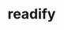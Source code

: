 ---
title: readify
slug: readify
github_link: https://github.com/vladigleba/readify
demo_preview: http://vladigleba.com
demo_screenshot: 
description: A clean and responsive theme focused on readability
---